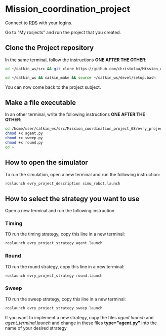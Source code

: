 # Mission_coordination_project

Connect to [RDS](https://app.theconstructsim.com/#/) with your logins.

Go to "My rosjects" and run the project that you created.

## Clone the Project repository
In the same terminal, follow the instructions **ONE AFTER THE OTHER**:

```bash
cd ~/catkin_ws/src && git clone https://github.com/christolau/Mission_coordination_project_G8.git

cd ~/catkin_ws && catkin_make && source ~/catkin_ws/devel/setup.bash
```

You can now come back to the project subject.

## Make a file executable
In an other terminal, write the following instructions **ONE AFTER THE OTHER**:

```bash
cd /home/user/catkin_ws/src/Mission_coordination_project_G8/evry_project_strategy/nodes
chmod +x agent.py
chmod +x sweep.py
chmod +x round.py
cd ~
```


## How to open the simulator
To	run	the	simulation,	open	a	new	terminal	and	run	the	following	instruction:

```bash
roslaunch evry_project_description simu_robot.launch
```

## How to select the strategy you want to use
Open a new terminal and run the following instruction:

### Timing
TO run the timing strategy, copy this line in a new terminal:
```bash
roslaunch evry_project_strategy agent.launch
```
### Round
TO run the round strategy, copy this line in a new terminal:
```bash
roslaunch evry_project_strategy round.launch
```
### Sweep
TO run the sweep strategy, copy this line in a new terminal:
```bash
roslaunch evry_project_strategy sweep.launch
```

If you want to implement a new strategy, copy the files _agent.launch_ and _agent_terminal.launch_ and change in these files **type="agent.py"** into the name of your desired strategy 

